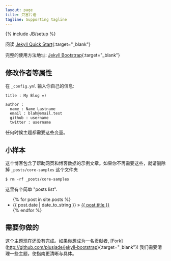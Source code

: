 ```yaml
---
layout: page
title: 只言片语
tagline: Supporting tagline
---
```

{% include JB/setup %}

阅读 [Jekyll Quick Start](http://jekyllbootstrap.com/usage/jekyll-quick-start.html){:target="_blank"}

完整的使用方法地址: [Jekyll Bootstrap](http://jekyllbootstrap.com){:target="_blank"}

## 修改作者等属性

在 `_config.yml` 输入你自己的信息:
    
    title : My Blog =)
    
    author :
      name : Name Lastname
      email : blah@email.test
      github : username
      twitter : username

任何时候主题都需要这些变量。
    
## 小样本

这个博客包含了帮助网页和博客数据的示例文章。如果你不再需要这些，就请删除掉 `_posts/core-samples` 这个文件夹

    $ rm -rf _posts/core-samples

这里有个简单 "posts list".

<ul class="posts">
  {% for post in site.posts %}
    <li><span>{{ post.date | date_to_string }}</span> &raquo; <a href="{{ BASE_PATH }}{{ post.url }}">{{ post.title }}</a></li>
  {% endfor %}
</ul>

## 需要你做的

这个主题现在还没有完成。如果你想成为一名贡献者, [Fork] (http://github.com/plusjade/jekyll-bootstrap){:target="_blank"}!
我们需要清理一些主题，使指南更清晰与具体。


